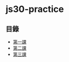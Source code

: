# js30-practice
## 目錄
- [第一課](https://github.com/o1432257/js30-practice/tree/main/01%20-%20JavaScript%20Drum%20Kit)
- [第二課](https://github.com/o1432257/js30-practice/tree/main/02%20-%20JS%20and%20CSS%20Clock)
- [第三課](https://github.com/o1432257/js30-practice/tree/main/03%20-%20CSS%20Variables)


